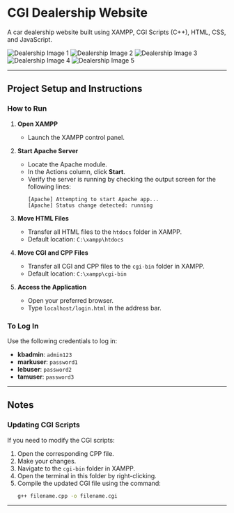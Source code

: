 # CGI Dealership Website

A car dealership website built using XAMPP, CGI Scripts (C++), HTML, CSS, and JavaScript.

![Dealership Image 1](https://github.com/user-attachments/assets/dff18b2e-c343-4091-b926-472a34d3ac7a)
![Dealership Image 2](https://github.com/user-attachments/assets/50e82e71-c038-45b7-895b-c09f18b7588c)
![Dealership Image 3](https://github.com/user-attachments/assets/58746275-e956-47bb-a038-c4598e044c5d)
![Dealership Image 4](https://github.com/user-attachments/assets/6beca9f9-9046-41ad-ac81-4fce51e1fdc2)
![Dealership Image 5](https://github.com/user-attachments/assets/56e26394-543a-444c-bd89-b456341e3dd5)

---

## Project Setup and Instructions

### How to Run

1. **Open XAMPP**
   - Launch the XAMPP control panel.

2. **Start Apache Server**
   - Locate the Apache module.
   - In the Actions column, click **Start**.
   - Verify the server is running by checking the output screen for the following lines:
     ```
     [Apache] Attempting to start Apache app...
     [Apache] Status change detected: running
     ```

3. **Move HTML Files**
   - Transfer all HTML files to the `htdocs` folder in XAMPP.
   - Default location: `C:\xampp\htdocs`

4. **Move CGI and CPP Files**
   - Transfer all CGI and CPP files to the `cgi-bin` folder in XAMPP.
   - Default location: `C:\xampp\cgi-bin`

5. **Access the Application**
   - Open your preferred browser.
   - Type `localhost/login.html` in the address bar.

### To Log In

Use the following credentials to log in:
- **kbadmin**: `admin123`
- **markuser**: `password1`
- **lebuser**: `password2`
- **tamuser**: `password3`

---

## Notes

### Updating CGI Scripts

If you need to modify the CGI scripts:
1. Open the corresponding CPP file.
2. Make your changes.
3. Navigate to the `cgi-bin` folder in XAMPP.
4. Open the terminal in this folder by right-clicking.
5. Compile the updated CGI file using the command:
   ```sh
   g++ filename.cpp -o filename.cgi
   ```

---
